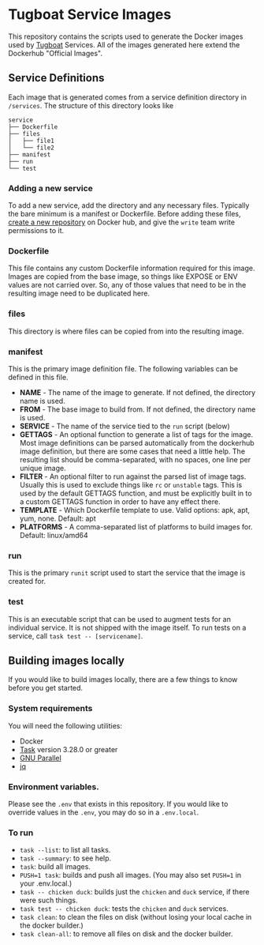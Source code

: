 # Tugboat Service Images

This repository contains the scripts used to generate the Docker images used by
[Tugboat](https://tugboat.qa) Services. All of the images generated here extend
the Dockerhub "Official Images".

## Service Definitions

Each image that is generated comes from a service definition directory in
`/services`. The structure of this directory looks like

```
service
├── Dockerfile
├── files
│   ├── file1
│   └── file2
├── manifest
├── run
└── test
```

### Adding a new service

To add a new service, add the directory and any necessary files. Typically the
bare minimum is a manifest or Dockerfile. Before adding these files, [create a
new repository](https://cloud.docker.com/u/tugboatqa/repository/create) on
Docker hub, and give the `write` team write permissions to it.

### Dockerfile

This file contains any custom Dockerfile information required for this image.
Images are copied from the base image, so things like EXPOSE or ENV values are
not carried over. So, any of those values that need to be in the resulting image
need to be duplicated here.

### files

This directory is where files can be copied from into the resulting image.

### manifest

This is the primary image definition file. The following variables can be
defined in this file.

* **NAME** - The name of the image to generate. If not defined, the directory name is used.
* **FROM** - The base image to build from. If not defined, the directory name is used.
* **SERVICE** - The name of the service tied to the `run` script (below)
* **GETTAGS** - An optional function to generate a list of tags for the image. Most image definitions can be parsed automatically from the dockerhub image definition, but there are some cases that need a little help. The resulting list should be comma-separated, with no spaces, one line per unique image.
* **FILTER** - An optional filter to run against the parsed list of image tags. Usually this is used to exclude things like `rc` or `unstable` tags. This is used by the default GETTAGS function, and must be explicitly built in to a custom GETTAGS function in order to have any effect there.
* **TEMPLATE** - Which Dockerfile template to use. Valid options: apk, apt, yum, none. Default: apt
* **PLATFORMS** - A comma-separated list of platforms to build images for. Default: linux/amd64

### run

This is the primary `runit` script used to start the service that the image is
created for.

### test

This is an executable script that can be used to augment tests for an individual
service. It is not shipped with the image itself. To run tests on a service,
call `task test -- [servicename]`.

## Building images locally

If you would like to build images locally, there are a few things to know before
you get started.

### System requirements

You will need the following utilities:

- Docker
- [Task](https://taskfile.dev/) version 3.28.0 or greater
- [GNU Parallel](https://www.gnu.org/software/parallel/)
- [jq](https://jqlang.github.io/jq/)

### Environment variables.

Please see the `.env` that exists in this repository. If you would like to
override values in the `.env`, you may do so in a `.env.local`.

### To run

- `task --list`: to list all tasks.
- `task --summary`: to see help.
- `task`: build all images.
- `PUSH=1 task`: builds and push all images. (You may also set `PUSH=1` in your .env.local.)
- `task -- chicken duck`: builds just the `chicken` and `duck` service, if there were such things.
- `task test -- chicken duck`: tests the `chicken` and `duck` services.
- `task clean`: to clean the files on disk (without losing your local cache in the docker builder.)
- `task clean-all`: to remove all files on disk and the docker builder.
